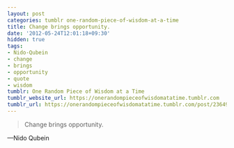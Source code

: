 ```yaml
---
layout: post
categories: tumblr one-random-piece-of-wisdom-at-a-time
title: Change brings opportunity.
date: '2012-05-24T12:01:18+09:30'
hidden: true
tags:
- Nido-Qubein
- change
- brings
- opportunity
- quote
- wisdom
tumblr: One Random Piece of Wisdom at a Time
tumblr_website_url: https://onerandompieceofwisdomatatime.tumblr.com
tumblr_url: https://onerandompieceofwisdomatatime.tumblr.com/post/23649628347/change-brings-opportunity
---
```

> Change brings opportunity.

—Nido Qubein
